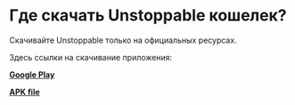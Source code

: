 # Где скачать Unstoppable кошелек?

Скачивайте Unstoppable только на официальных ресурсах.

Здесь ссылки на скачивание приложения:

[**Google Play**](https://play.google.com/store/apps/details?id=io.horizontalsystems.bankwallet)

[**APK file**](https://github.com/horizontalsystems/unstoppable-wallet-android/releases)